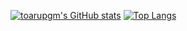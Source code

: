 [![toarupgm's GitHub stats](https://github-readme-stats.vercel.app/api?username=toarupgm)](https://github.com/anuraghazra/github-readme-stats)
[![Top Langs](https://github-readme-stats.vercel.app/api/top-langs/?username=toarupgm)](https://github.com/anuraghazra/github-readme-stats)
